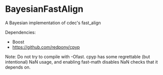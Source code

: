 # BayesianFastAlign
A Bayesian implementation of cdec's fast_align

Dependencies:
- Boost
- https://github.com/redpony/cpyp

Note: Do not try to compile with -Ofast.
cpyp has some regrettable (but intentional) NaN usage, and enabling fast-math disables NaN checks that it depends on.
